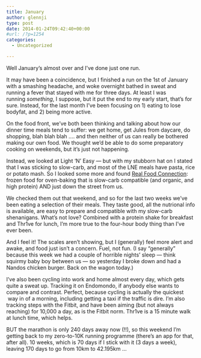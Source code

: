 ```yaml
---
title: January
author: glennji
type: post
date: 2014-01-24T09:42:40+00:00
#url: /?p=1254
categories:
  - Uncategorized

---
```

Well January&#8217;s almost over and I&#8217;ve done just one run.
  
It may have been a coincidence, but I finished a run on the 1st of January with a smashing headache, and woke overnight bathed in sweat and running a fever that stayed with me for three days. At least I was running _something_, I suppose, but it put the end to my early start, that&#8217;s for sure. Instead, for the last month I&#8217;ve been focusing on 1) eating to lose bodyfat, and 2) being more active.
  
On the food front, we&#8217;ve both been thinking and talking about how our dinner time meals tend to suffer: we get home, get Jules from daycare, do shopping, blah blah blah &#8230;. and then neither of us can really be bothered making our own food. We thought we&#8217;d be able to do some preparatory cooking on weekends, but it&#8217;s just not happening.
  
Instead, we looked at Light &#8216;N&#8217; Easy &#8212; but with my stubborn hat on I stated that I was sticking to slow-carb, and most of the LNE meals have pasta, rice or potato mash. So I looked some more and found [Real Food Connection][1]: frozen food for oven-baking that is slow-carb compatible (and organic, and high protein) AND just down the street from us.
  
We checked them out that weekend, and so for the last two weeks we&#8217;ve been eating a selection of their meals. They taste good, all the nutrional info is available, are easy to prepare and compatible with my slow-carb shenanigans. What&#8217;s not love? Combined with a protein shake for breakfast and Thr1ve for lunch, I&#8217;m more true to the four-hour body thing than I&#8217;ve ever been.
  
And I feel it! The scales aren&#8217;t showing, but I (generally) feel more alert and awake, and food just isn&#8217;t a concern. Fuel, not fun. (I say &#8220;generally&#8221; because this week we had a couple of horrible nights&#8217; sleep &#8212; think squirmy baby boy between us &#8212; so yesterday I broke down and had a Nandos chicken burger. Back on the wagon today.)
  
I&#8217;ve also been cycling into work and home almost every day, which gets quite a sweat up. Tracking it on Endomondo, if anybody else wants to compare and contrast. Perfect, because cycling is actually the quickest  way in of a morning, including getting a taxi if the traffic is dire. I&#8217;m also tracking steps with the Fitbit, and have been aiming (but not always reaching) for 10,000 a day, as is the Fitbit norm. Thr1ve is a 15 minute walk at lunch time, which helps.
  
BUT the marathon is only 240 days away now (!!), so this weekend I&#8217;m getting back to my zero-to-10K running programme (there&#8217;s an app for that, after all). 10 weeks, which is 70 days if I stick with it (3 days a week), leaving 170 days to go from 10km to 42.195km &#8230;

 [1]: http://www.realfoodconnection.com.au/
